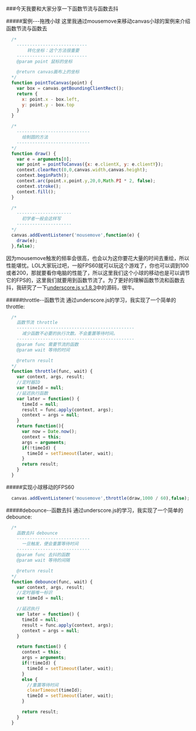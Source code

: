 ###今天我要和大家分享一下函数节流与函数去抖

#####案例---拖拽小球
  这里我通过mousemove来移动canvas小球的案例来介绍函数节流与函数去

```js
  /*
    ---------------------------
        转化坐标：这个方法很重要
    ---------------------------
    @param point 鼠标的坐标

    @return canvas画布上的坐标
  */
  function pointToCanvas(point) {
    var box = canvas.getBoundingClientRect();
    return {
      x: point.x - box.left,
      y: point.y - box.top
    }
  }
```

```js
  /*
    ----------------------------
      绘制圆的方法
    ----------------------------
  */
  function draw() {
    var e = arguments[0];
    var point = pointToCanvas({x: e.clientX, y: e.clientY});
    context.clearRect(0,0,canvas.width,canvas.height);
    context.beginPath();
    context.arc(point.x,point.y,20,0,Math.PI * 2, false);
    context.stroke();
    context.fill();
  }
```

```js
  /*
    ---------------------
      初学者一般会这样写
    ---------------------  
  */
  canvas.addEventListener('mousemove',function(e) {
    draw(e);
  },false);
```
  因为mousemove触发的频率会很高，也会以为这你要花大量的时间去重绘，所以性能堪忧。LOL大家玩过吧，一般FPS60就可以玩这个游戏了，你也可以调到100或者200，那就要看你电脑的性能了，所以这里我们这个小球的移动也是可以调节它的FPS的，这里我们就要用到函数节流了。为了更好的理解函数节流和函数去抖，我研究了一下[underscore.js v.1.8.3](http://underscorejs.org/underscore.js)中的源码，很牛。

#####throttle--函数节流
  通过underscore.js的学习，我实现了一个简单的throttle:
```js
  /*
    函数节流 throttle
    ---------------------------------------------
      减少函数不必要的执行次数。不会重置等待时间。
    ---------------------------------------------
    @param func 需要节流的函数
    @param wait 等待的时间

    @return result
  */
  function throttle(func, wait) {
    var context, args, result;
    //定时器ID
    var timeId = null;
    //延迟执行函数
    var later = function() {
      timeId = null;
      result = func.apply(context, args);
      context = args = null;
    }
    return function(){
      var now = Date.now();
      context = this;
      args = arguments;
      if(!timeId) {
        timeId = setTimeout(later, wait);
      }
      return result;
    }
  }
```

#####实现小球移动的FPS60
```js
  canvas.addEventListener('mousemove',throttle(draw,1000 / 60),false);
```
#####debounce--函数去抖
  通过underscore.js的学习，我实现了一个简单的debounce:
```js
  /*
    函数去抖 debounce
    ----------------------------
      一旦触发，便会重置等待时间
    ----------------------------
    @param func 去抖的函数
    @param wait 等待的间隔

    @return result
  */
  function debounce(func, wait) {
    var context, args, result;
    //定时器唯一标识
    var timeId = null;

    //延迟执行
    var later = function() {
      timeId = null;
      result = func.apply(context, args);
      context = args = null;
    }

    return function() {
      context = this;
      args = arguments;
      if(!timeId) {
        timeId = setTimeout(later, wait);
      }
      else {
        //重置等待时间
        clearTimeout(timeId);
        timeId = setTimeout(later, wait);
      }

      return result;
    }
  }
```
